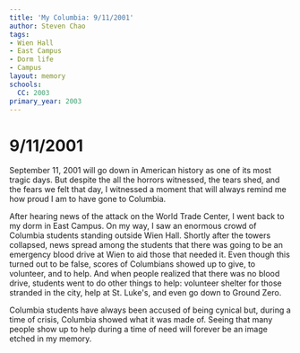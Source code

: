 ```yaml
---
title: 'My Columbia: 9/11/2001'
author: Steven Chao
tags:
- Wien Hall
- East Campus
- Dorm life
- Campus
layout: memory
schools:
  CC: 2003
primary_year: 2003
---
```

# 9/11/2001

September 11, 2001 will go down in American history as one of its most tragic days. But despite the all the horrors witnessed, the tears shed, and the fears we felt that day, I witnessed a moment that will always remind me how proud I am to have gone to Columbia.

After hearing news of the attack on the World Trade Center, I went back to my dorm in East Campus. On my way, I saw an enormous crowd of Columbia students standing outside Wien Hall. Shortly after the towers collapsed, news spread among the students that there was going to be an emergency blood drive at Wien to aid those that needed it. Even though this turned out to be false, scores of Columbians showed up to give, to volunteer, and to help. And when people realized that there was no blood drive, students went to do other things to help: volunteer shelter for those stranded in the city, help at St. Luke's, and even go down to Ground Zero.

Columbia students have always been accused of being cynical but, during a time of crisis, Columbia showed what it was made of. Seeing that many people show up to help during a time of need will forever be an image etched in my memory.
